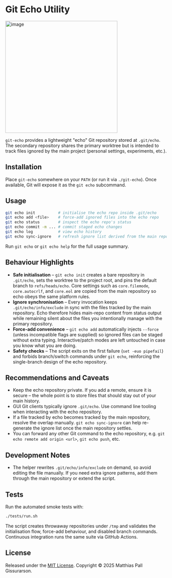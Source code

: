 # Git Echo Utility

<img width="350" alt="image" src="https://github.com/user-attachments/assets/90468c93-ec0d-4ef4-acf3-2bc202b7f628" />


`git-echo` provides a lightweight "echo" Git repository stored at `.git/echo`. The
secondary repository shares the primary worktree but is intended to track files
ignored by the main project (personal settings, experiments, etc.).

## Installation

Place `git-echo` somewhere on your `PATH` (or run it via `./git-echo`). Once
available, Git will expose it as the `git echo` subcommand.

## Usage

```bash
git echo init          # initialise the echo repo inside .git/echo
git echo add <file>    # force-add ignored files into the echo repo
git echo status        # inspect the echo repo's status
git echo commit -m ... # commit staged echo changes
git echo log           # view echo history
git echo sync-ignore   # refresh ignore list derived from the main repo
```

Run `git echo` or `git echo help` for the full usage summary.

## Behaviour Highlights

- **Safe initialisation** – `git echo init` creates a bare repository in
  `.git/echo`, sets the worktree to the project root, and pins the default
  branch to `refs/heads/echo`. Core settings such as `core.filemode`,
  `core.autocrlf`, and `core.eol` are copied from the main repository so echo
  obeys the same platform rules.
- **Ignore synchronisation** – Every invocation keeps
  `.git/echo/info/exclude` in sync with the files tracked by the main
  repository. Echo therefore hides main-repo content from status output while
  remaining silent about the files you intentionally manage with the primary
  repository.
- **Force-add convenience** – `git echo add` automatically injects
  `--force` (unless incompatible flags are supplied) so ignored files can be
  staged without extra typing. Interactive/patch modes are left untouched in
  case you know what you are doing.
- **Safety checks** – The script exits on the first failure (`set -euo
  pipefail`) and forbids branch/switch commands under `git echo`, reinforcing
  the single-branch design of the echo repository.

## Recommendations and Caveats

- Keep the echo repository private. If you add a remote, ensure it is secure –
  the whole point is to store files that should stay out of your main history.
- GUI Git clients typically ignore `.git/echo`. Use command line tooling when
  interacting with the echo repository.
- If a file tracked by echo becomes tracked by the main repository, resolve the
  overlap manually. `git echo sync-ignore` can help re-generate the ignore list
  once the main repository settles.
- You can forward any other Git command to the echo repository,
  e.g. `git echo remote add origin <url>`, `git echo push`, etc.

## Development Notes

- The helper rewrites `.git/echo/info/exclude` on demand, so avoid editing the
  file manually. If you need extra ignore patterns, add them through the main
  repository or extend the script.

## Tests

Run the automated smoke tests with:

```bash
./tests/run.sh
```

The script creates throwaway repositories under `/tmp` and validates the
initialisation flow, force-add behaviour, and disabled branch commands.
Continuous integration runs the same suite via GitHub Actions.

## License

Released under the [MIT License](LICENSE). Copyright © 2025
Matthias Pall Gissurarson.
